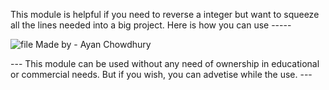 This module is helpful if you need to reverse a integer but want to squeeze all the lines needed into a big project.
Here is how you can use -----

![file](https://github.com/user-attachments/assets/213562d1-c82f-4301-bede-77bb29030c35)
Made by - Ayan Chowdhury

--- This module can be used without any need of ownership in educational or commercial needs. But if you wish, you can advetise while the use. ---


